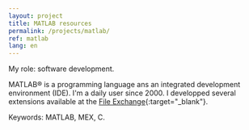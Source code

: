 ```yaml
---
layout: project
title: MATLAB resources
permalink: /projects/matlab/
ref: matlab
lang: en
---
```


My role: software development.

MATLAB&reg; is a programming language ans an integrated development environment (IDE). I'm a daily user since 2000. I developped several extensions available at the [File Exchange](https://fr.mathworks.com/matlabcentral/profile/authors/492531-jerome-briot?utf8=%E2%9C%93&detail2=&detail=fileexchange){:target="_blank"}.

Keywords: MATLAB, MEX, C.